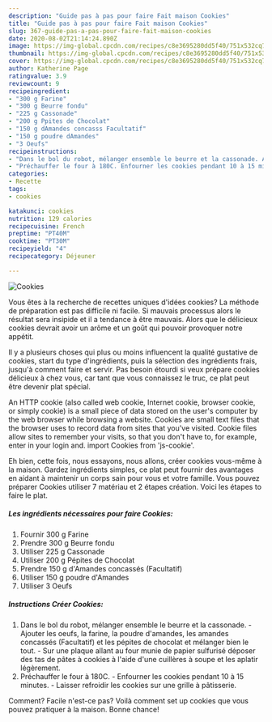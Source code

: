 ```yaml
---
description: "Guide pas à pas pour faire Fait maison Cookies"
title: "Guide pas à pas pour faire Fait maison Cookies"
slug: 367-guide-pas-a-pas-pour-faire-fait-maison-cookies
date: 2020-08-02T21:14:24.890Z
image: https://img-global.cpcdn.com/recipes/c8e3695280dd5f40/751x532cq70/cookies-photo-principale-de-la-recette.jpg
thumbnail: https://img-global.cpcdn.com/recipes/c8e3695280dd5f40/751x532cq70/cookies-photo-principale-de-la-recette.jpg
cover: https://img-global.cpcdn.com/recipes/c8e3695280dd5f40/751x532cq70/cookies-photo-principale-de-la-recette.jpg
author: Katherine Page
ratingvalue: 3.9
reviewcount: 9
recipeingredient:
- "300 g Farine"
- "300 g Beurre fondu"
- "225 g Cassonade"
- "200 g Ppites de Chocolat"
- "150 g dAmandes concasss Facultatif"
- "150 g poudre dAmandes"
- "3 Oeufs"
recipeinstructions:
- "Dans le bol du robot, mélanger ensemble le beurre et la cassonade. Ajouter les oeufs, la farine, la poudre d&#39;amandes, les amandes concassés (Facultatif) et les pépites de chocolat et mélanger bien le tout. Sur une plaque allant au four munie de papier sulfurisé déposer des tas de pâtes à cookies à l&#39;aide d&#39;une cuillères à soupe et les aplatir légèrement."
- "Préchauffer le four à 180C. Enfourner les cookies pendant 10 à 15 minutes. Laisser refroidir les cookies sur une grille à pâtisserie."
categories:
- Recette
tags:
- cookies

katakunci: cookies 
nutrition: 129 calories
recipecuisine: French
preptime: "PT40M"
cooktime: "PT30M"
recipeyield: "4"
recipecategory: Déjeuner

---
```



![Cookies](https://img-global.cpcdn.com/recipes/c8e3695280dd5f40/751x532cq70/cookies-photo-principale-de-la-recette.jpg)

Vous êtes à la recherche de recettes uniques d'idées cookies? La méthode de préparation est pas difficile ni facile. Si mauvais processus alors le résultat sera insipide et il a tendance à être mauvais. Alors que le délicieux cookies devrait avoir un arôme et un goût qui pouvoir provoquer notre appétit.

Il y a plusieurs choses qui plus ou moins influencent la qualité gustative de cookies, start du type d'ingrédients, puis la sélection des ingrédients frais, jusqu'à comment faire et servir. Pas besoin étourdi si veux prépare cookies délicieux à chez vous, car tant que vous connaissez le truc, ce plat peut être devenir plat spécial.

An HTTP cookie (also called web cookie, Internet cookie, browser cookie, or simply cookie) is a small piece of data stored on the user&#39;s computer by the web browser while browsing a website. Cookies are small text files that the browser uses to record data from sites that you&#39;ve visited. Cookie files allow sites to remember your visits, so that you don&#39;t have to, for example, enter in your login and. import Cookies from &#39;js-cookie&#39;.


Eh bien, cette fois, nous essayons, nous allons, créer cookies vous-même à la maison. Gardez ingrédients simples, ce plat peut fournir des avantages en aidant à maintenir un corps sain pour vous et votre famille. Vous pouvez préparer Cookies utiliser 7 matériau et 2 étapes création. Voici les étapes to faire le plat.

<!--inarticleads1-->

##### Les ingrédients nécessaires pour faire Cookies:

1. Fournir 300 g Farine
1. Prendre 300 g Beurre fondu
1. Utiliser 225 g Cassonade
1. Utiliser 200 g Pépites de Chocolat
1. Prendre 150 g d&#39;Amandes concassés (Facultatif)
1. Utiliser 150 g poudre d&#39;Amandes
1. Utiliser 3 Oeufs




<!--inarticleads2-->

##### Instructions Créer Cookies:

1. Dans le bol du robot, mélanger ensemble le beurre et la cassonade. - Ajouter les oeufs, la farine, la poudre d&#39;amandes, les amandes concassés (Facultatif) et les pépites de chocolat et mélanger bien le tout. - Sur une plaque allant au four munie de papier sulfurisé déposer des tas de pâtes à cookies à l&#39;aide d&#39;une cuillères à soupe et les aplatir légèrement.
1. Préchauffer le four à 180C. - Enfourner les cookies pendant 10 à 15 minutes. - Laisser refroidir les cookies sur une grille à pâtisserie.





Comment? Facile n'est-ce pas? Voilà comment set up cookies que vous pouvez pratiquer à la maison. Bonne chance!
